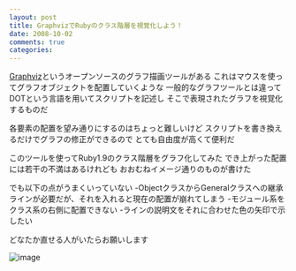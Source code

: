 ```yaml
---
layout: post
title: GraphvizでRubyのクラス階層を視覚化しよう！
date: 2008-10-02
comments: true
categories:
---
```



[Graphviz](http://graphviz.org/)というオープンソースのグラフ描画ツールがある
これはマウスを使ってグラフオブジェクトを配置していくような
一般的なグラフツールとは違って
DOTという言語を用いてスクリプトを記述し
そこで表現されたグラフを視覚化するものだ

各要素の配置を望み通りにするのはちょっと難しいけど
スクリプトを書き換えるだけでグラフの修正ができるので
とても自由度が高くて便利だ

このツールを使ってRuby1.9のクラス階層をグラフ化してみた
でき上がった配置には若干の不満はあるけれども
おおむねイメージ通りのものが書けた

でも以下の点がうまくいっていない
-ObjectクラスからGeneralクラスへの継承ラインが必要だが、それを入れると現在の配置が崩れてしまう
-モジュール系をクラス系の右側に配置できない
-ラインの説明文をそれに合わせた色の矢印で示したい

どなたか直せる人がいたらお願いします

![image](http://img.f.hatena.ne.jp/images/fotolife/k/keyesberry/20081002/20081002130058.png)


<script src="http://gist.github.com/14242.js"></script>